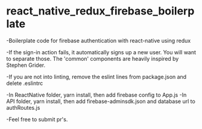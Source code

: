 # react_native_redux_firebase_boilerplate
-Boilerplate code for firebase authentication with react-native using redux

-If the sign-in action fails, it automatically signs up a new user. You will want to separate those.
The 'common' components are heavily inspired by Stephen Grider.

-If you are not into linting, remove the eslint lines from package.json and delete .eslintrc

-In ReactNative folder, yarn install, then add firebase config to App.js
-In API folder, yarn install, then add firebase-adminsdk.json and database url to authRoutes.js

-Feel free to submit pr's.
